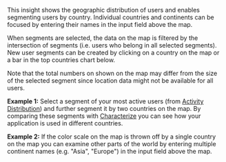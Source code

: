 This insight shows the geographic distribution of users and enables
segmenting users by country. Individual countries and continents can
be focused by entering their names in the input field above the map.

When segments are selected, the data on the map is filtered by the
intersection of segments (i.e. users who belong in all selected
segments). New user segments can be created by clicking on a
country on the map or a bar in the top countries chart below.

Note that the total numbers on shown on the map may differ from
the size of the selected segment since location data might not be
available for all users.

**Example 1:** Select a segment of your most active users (from
[Activity Distribution](/explore/bitdeli/activity-distribution)) and
further segment it by two countries on the map. By comparing these
segments with [Characterize](/explore/bitdeli/characterize) you can
see how your application is used in different countries.

**Example 2:** If the color scale on the map is thrown off by a
single country on the map you can examine other parts of the world
by entering multiple continent names (e.g. "Asia", "Europe") in the
input field above the map.
